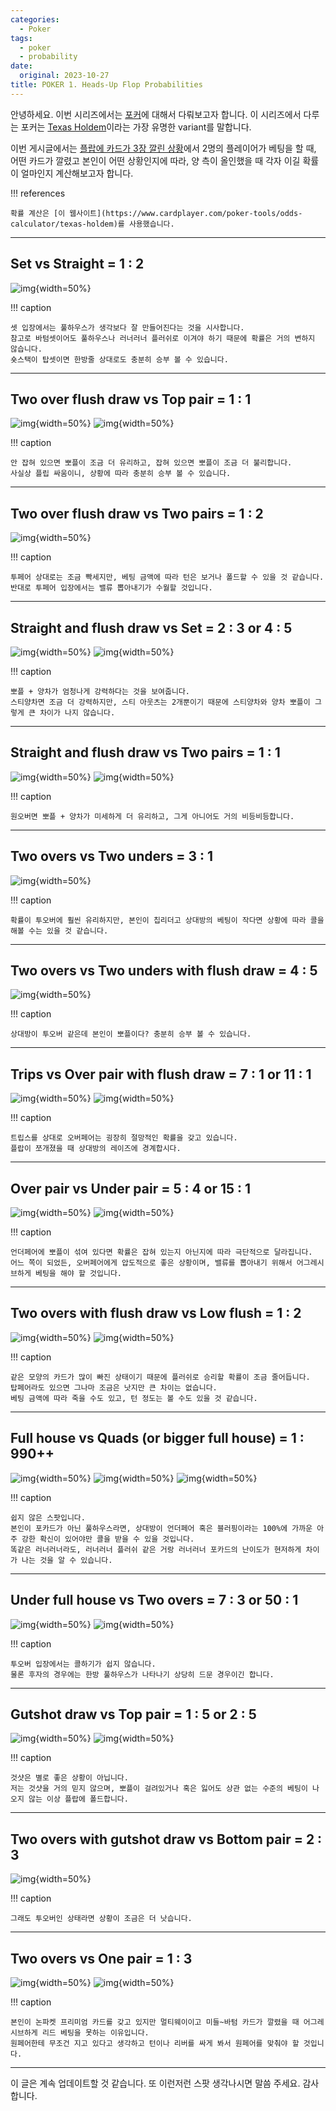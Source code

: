 ```yaml
---
categories:
  - Poker
tags:
  - poker
  - probability
date:
  original: 2023-10-27
title: POKER 1. Heads-Up Flop Probabilities
---
```


안녕하세요. 이번 시리즈에서는 [포커](https://en.wikipedia.org/wiki/Poker)에 대해서 다뤄보고자 합니다.
이 시리즈에서 다루는 포커는 [Texas Holdem](https://en.wikipedia.org/wiki/Texas_hold_%27em)이라는 가장 유명한 variant를 말합니다.

이번 게시글에서는 [플랍에 카드가 3장 깔린 상황](https://en.wikipedia.org/wiki/Texas_hold_%27em#Sample_hand)에서
2명의 플레이어가 베팅을 할 때, 어떤 카드가 깔렸고 본인이 어떤 상황인지에 따라, 양 측이 올인했을 때 각자 이길 확률이 얼마인지 계산해보고자 합니다.

!!! references

    확률 계산은 [이 웹사이트](https://www.cardplayer.com/poker-tools/odds-calculator/texas-holdem)를 사용했습니다.

<!-- more -->
---

## Set vs Straight = 1 : 2

![img](/assets/posts/poker/flop_prob/set_vs_straight.png){width=50%}

!!! caption

    셋 입장에서는 풀하우스가 생각보다 잘 만들어진다는 것을 시사합니다.
    참고로 바텀셋이어도 풀하우스나 러너러너 플러쉬로 이겨야 하기 때문에 확률은 거의 변하지 않습니다.
    숏스택이 탑셋이면 한방줄 상대로도 충분히 승부 볼 수 있습니다.

---

## Two over flush draw vs Top pair = 1 : 1

![img](/assets/posts/poker/flop_prob/2overflushdraw_vs_toppair.png){width=50%}
![img](/assets/posts/poker/flop_prob/2overflushdraw_vs_toppair2.png){width=50%}

!!! caption

    안 잡혀 있으면 뽀플이 조금 더 유리하고, 잡혀 있으면 뽀플이 조금 더 불리합니다.
    사실상 플립 싸움이니, 상황에 따라 충분히 승부 볼 수 있습니다.

---

## Two over flush draw vs Two pairs = 1 : 2

![img](/assets/posts/poker/flop_prob/2overflushdraw_vs_twopairs.png){width=50%}

!!! caption

    투페어 상대로는 조금 빡세지만, 베팅 금액에 따라 턴은 보거나 폴드할 수 있을 것 같습니다.
    반대로 투페어 입장에서는 밸류 뽑아내기가 수월할 것입니다.

---

## Straight and flush draw vs Set = 2 : 3 or 4 : 5

![img](/assets/posts/poker/flop_prob/flushandstraightdraw_vs_set.png){width=50%}
![img](/assets/posts/poker/flop_prob/straightflushdraw_vs_set.png){width=50%}

!!! caption

    뽀플 + 양차가 엄청나게 강력하다는 것을 보여줍니다.
    스티양차면 조금 더 강력하지만, 스티 아웃츠는 2개뿐이기 때문에 스티양차와 양차 뽀플이 그렇게 큰 차이가 나지 않습니다.

---

## Straight and flush draw vs Two pairs = 1 : 1

![img](/assets/posts/poker/flop_prob/flushandstraightdraw_vs_twopairs.png){width=50%}
![img](/assets/posts/poker/flop_prob/flushandstraightdraw_vs_twopairs2.png){width=50%}

!!! caption

    원오버면 뽀플 + 양차가 미세하게 더 유리하고, 그게 아니어도 거의 비등비등합니다.

---

## Two overs vs Two unders = 3 : 1

![img](/assets/posts/poker/flop_prob/2over_vs_2under.png){width=50%}

!!! caption

    확률이 투오버에 훨씬 유리하지만, 본인이 칩리더고 상대방의 베팅이 작다면 상황에 따라 콜을 해볼 수는 있을 것 같습니다.

---

## Two overs vs Two unders with flush draw = 4 : 5

![img](/assets/posts/poker/flop_prob/2over_vs_flushdraw.png){width=50%}

!!! caption

    상대방이 투오버 같은데 본인이 뽀플이다? 충분히 승부 볼 수 있습니다.

---

## Trips vs Over pair with flush draw = 7 : 1 or 11 : 1

![img](/assets/posts/poker/flop_prob/triples_vs_overpair.png){width=50%}
![img](/assets/posts/poker/flop_prob/triples_vs_overpair_noflush.png){width=50%}

!!! caption

    트립스를 상대로 오버페어는 굉장히 절망적인 확률을 갖고 있습니다.
    플랍이 쪼개졌을 때 상대방의 레이즈에 경계합시다.

---

## Over pair vs Under pair = 5 : 4 or 15 : 1

![img](/assets/posts/poker/flop_prob/overpair_vs_underpairwithflushdraw.png){width=50%}
![img](/assets/posts/poker/flop_prob/overpair_vs_underpairwithflushdraw_dominated.png){width=50%}

!!! caption

    언더페어에 뽀플이 섞여 있다면 확률은 잡혀 있는지 아닌지에 따라 극단적으로 달라집니다.
    어느 쪽이 되었든, 오버페어에게 압도적으로 좋은 상황이며, 밸류를 뽑아내기 위해서 어그레시브하게 베팅을 해야 할 것입니다.

---

## Two overs with flush draw vs Low flush = 1 : 2

![img](/assets/posts/poker/flop_prob/twooverflushdraw_vs_underflush.png){width=50%}
![img](/assets/posts/poker/flop_prob/twooverflushdraw_vs_underflush2.png){width=50%}

!!! caption

    같은 모양의 카드가 많이 빠진 상태이기 때문에 플러쉬로 승리할 확률이 조금 줄어듭니다.
    탑페어라도 있으면 그나마 조금은 낫지만 큰 차이는 없습니다.
    베팅 금액에 따라 죽을 수도 있고, 턴 정도는 볼 수도 있을 것 같습니다.

---

## Full house vs Quads (or bigger full house) = 1 : 990++

![img](/assets/posts/poker/flop_prob/overfullhouse_vs_quads.png){width=50%}
![img](/assets/posts/poker/flop_prob/overfullhouse_vs_underfullhouse.png){width=50%}
![img](/assets/posts/poker/flop_prob/underfullhouse_vs_quads.png){width=50%}

!!! caption

    쉽지 않은 스팟입니다.
    본인이 포카드가 아닌 풀하우스라면, 상대방이 언더페어 혹은 블러핑이라는 100%에 가까운 아주 강한 확신이 있어야만 콜을 받을 수 있을 것입니다.
    똑같은 러너러너라도, 러너러너 플러쉬 같은 거랑 러너러너 포카드의 난이도가 현저하게 차이가 나는 것을 알 수 있습니다.

---

## Under full house vs Two overs = 7 : 3 or 50 : 1

![img](/assets/posts/poker/flop_prob/underfullhouse_vs_twoover.png){width=50%}
![img](/assets/posts/poker/flop_prob/underfullhouse_vs_twoover2.png){width=50%}

!!! caption

    투오버 입장에서는 콜하기가 쉽지 않습니다.
    물론 후자의 경우에는 한방 풀하우스가 나타나기 상당히 드문 경우이긴 합니다.

---

## Gutshot draw vs Top pair = 1 : 5 or 2 : 5

![img](/assets/posts/poker/flop_prob/gutshot_vs_toppair.png){width=50%}
![img](/assets/posts/poker/flop_prob/oneovergutshot_vs_toppair.png){width=50%}

!!! caption

    것샷은 별로 좋은 상황이 아닙니다.
    저는 것샷을 거의 믿지 않으며, 뽀플이 걸려있거나 혹은 잃어도 상관 없는 수준의 베팅이 나오지 않는 이상 플랍에 폴드합니다.

---

## Two overs with gutshot draw vs Bottom pair = 2 : 3

![img](/assets/posts/poker/flop_prob/twoovergutshot_vs_bottompair.png){width=50%}

!!! caption

    그래도 투오버인 상태라면 상황이 조금은 더 낫습니다.

---

## Two overs vs One pair = 1 : 3

![img](/assets/posts/poker/flop_prob/twoover_vs_toppair.png){width=50%}
![img](/assets/posts/poker/flop_prob/twoover_vs_bottompair.png){width=50%}

!!! caption

    본인이 논파켓 프리미엄 카드를 갖고 있지만 멀티웨이이고 미들~바텀 카드가 깔렸을 때 어그레시브하게 리드 베팅을 못하는 이유입니다.
    원페어한테 무조건 지고 있다고 생각하고 턴이나 리버를 싸게 봐서 원페어를 맞춰야 할 것입니다.

---

이 글은 계속 업데이트할 것 같습니다.
또 이런저런 스팟 생각나시면 말씀 주세요.
감사합니다.
